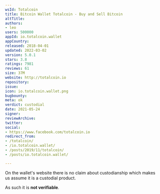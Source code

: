 ```yaml
---
wsId: Totalcoin
title: Bitcoin Wallet Totalcoin - Buy and Sell Bitcoin
altTitle: 
authors:
- leo
users: 500000
appId: io.totalcoin.wallet
appCountry: 
released: 2018-04-01
updated: 2022-03-02
version: 5.0.1
stars: 3.8
ratings: 7981
reviews: 61
size: 37M
website: http://totalcoin.io
repository: 
issue: 
icon: io.totalcoin.wallet.png
bugbounty: 
meta: ok
verdict: custodial
date: 2021-05-24
signer: 
reviewArchive: 
twitter: 
social:
- https://www.facebook.com/totalcoin.io
redirect_from:
- /totalcoin/
- /io.totalcoin.wallet/
- /posts/2019/11/totalcoin/
- /posts/io.totalcoin.wallet/

---
```


On the wallet's website there is no claim about custodianship which makes us
assume it is a custodial product.

As such it is **not verifiable**.
